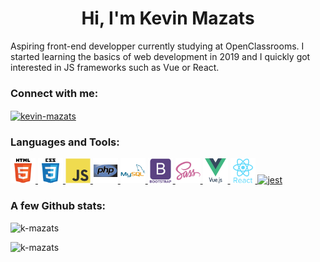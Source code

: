 <h1 align="center">Hi, I'm Kevin Mazats</h1>
		<p align="left">
			Aspiring front-end developper currently studying at OpenClassrooms. I
			started learning the basics of web development in 2019 and I quickly got
			interested in JS frameworks such as Vue or React.
		</p>
		<h3 align="left">Connect with me:</h3>
		<p align="left">
			<a href="https://linkedin.com/in/kevin-mazats" target="blank"
				><img
					align="center"
					src="https://raw.githubusercontent.com/rahuldkjain/github-profile-readme-generator/master/src/images/icons/Social/linked-in-alt.svg"
					alt="kevin-mazats"
					height="30"
					width="40"
			/></a>
		</p>
		<h3 align="left">Languages and Tools:</h3>
		<p align="left">
			<a href="https://www.w3.org/html/" target="_blank">
				<img
					src="https://raw.githubusercontent.com/devicons/devicon/master/icons/html5/html5-original-wordmark.svg"
					alt="html5"
					width="40"
					height="40"
				/>
			</a>
			<a href="https://www.w3schools.com/css/" target="_blank">
				<img
					src="https://raw.githubusercontent.com/devicons/devicon/master/icons/css3/css3-original-wordmark.svg"
					alt="css3"
					width="40"
					height="40"
				/>
			</a>
			<a
				href="https://developer.mozilla.org/en-US/docs/Web/JavaScript"
				target="_blank"
			>
				<img
					src="https://raw.githubusercontent.com/devicons/devicon/master/icons/javascript/javascript-original.svg"
					alt="javascript"
					width="40"
					height="40"
				/>
			</a>
			<a href="https://www.php.net" target="_blank">
				<img
					src="https://raw.githubusercontent.com/devicons/devicon/master/icons/php/php-original.svg"
					alt="php"
					width="40"
					height="40"
				/>
			</a>
			<a href="https://www.mysql.com/" target="_blank">
				<img
					src="https://raw.githubusercontent.com/devicons/devicon/master/icons/mysql/mysql-original-wordmark.svg"
					alt="mysql"
					width="40"
					height="40"
				/>
			</a>
			<a href="https://getbootstrap.com" target="_blank">
				<img
					src="https://raw.githubusercontent.com/devicons/devicon/master/icons/bootstrap/bootstrap-plain-wordmark.svg"
					alt="bootstrap"
					width="40"
					height="40"
				/>
			</a>
			<a href="https://sass-lang.com" target="_blank">
				<img
					src="https://raw.githubusercontent.com/devicons/devicon/master/icons/sass/sass-original.svg"
					alt="sass"
					width="40"
					height="40"
				/>
			</a>
			<a href="https://vuejs.org/" target="_blank">
				<img
					src="https://raw.githubusercontent.com/devicons/devicon/master/icons/vuejs/vuejs-original-wordmark.svg"
					alt="vuejs"
					width="40"
					height="40"
				/>
			</a>
			<a href="https://reactjs.org/" target="_blank">
				<img
					src="https://raw.githubusercontent.com/devicons/devicon/master/icons/react/react-original-wordmark.svg"
					alt="react"
					width="40"
					height="40"
				/>
			</a>
			<a href="https://jestjs.io" target="_blank">
				<img
					src="https://www.vectorlogo.zone/logos/jestjsio/jestjsio-icon.svg"
					alt="jest"
					width="40"
					height="40"
				/>
			</a>
		</p>
		<h3 align="left">A few Github stats:</h3>
		<p align="left">
			<img
				align="left"
				src="https://github-readme-stats.vercel.app/api?username=k-mazats&show_icons=true&theme=github_dark&locale=en"
				alt="k-mazats"
			/>
		</p><br />
		<p align="left"><img
				align="left"
				src="https://github-readme-stats.vercel.app/api/top-langs?username=k-mazats&show_icons=true&theme=github_dark&locale=en&layout=compact"
				alt="k-mazats"
			/></p>
